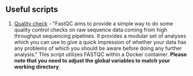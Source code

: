 ## Useful scripts ##

1. [Quality check](/Useful_Scripts/All/fastqc.sh) - "FastQC aims to provide a simple way to do some quality control checks on raw sequence data coming from high throughput sequencing pipelines. It provides a modular set of analyses which you can use to give a quick impression of whether your data has any problems of which you should be aware before doing any further analysis." This script utilizes FASTQC within a Docker container. **Please note that you need to adjust the global variables to match your working directory**.


